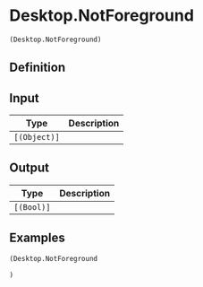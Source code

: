 # Desktop.NotForeground

```clojure
(Desktop.NotForeground)
```

## Definition


## Input
| Type | Description |
|------|-------------|
| `[(Object)]` |  |


## Output
| Type | Description |
|------|-------------|
| `[(Bool)]` |  |


## Examples

```clojure
(Desktop.NotForeground

)
```

